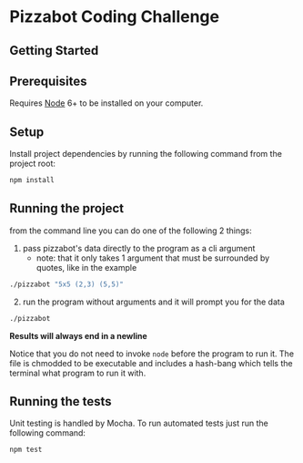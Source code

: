 # Pizzabot Coding Challenge

## Getting Started

## Prerequisites

Requires [Node](https://nodejs.org/) 6+ to be installed on your computer.

## Setup

Install project dependencies by running the following command from the project root:

```bash
npm install
```


## Running the project

from the command line you can do one of the following 2 things:

1. pass pizzabot's data directly to the program as a cli argument
    - note: that it only takes 1 argument that must be surrounded by quotes, like in the example
```bash
./pizzabot "5x5 (2,3) (5,5)"
```

2. run the program without arguments and it will prompt you for the data
```bash
./pizzabot
```

**Results will always end in a newline**

Notice that you do not need to invoke `node` before the program to run it. The file is chmodded to be executable and includes a hash-bang which tells the terminal what program to run it with.


## Running the tests

Unit testing is handled by Mocha. To run automated tests just run the following command:

```bash
npm test
```
